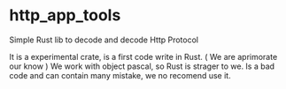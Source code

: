 # http_app_tools
Simple Rust lib to decode and decode Http Protocol

It is a experimental crate, is a first code write in Rust. ( We are aprimorate our know )
We work with object pascal, so Rust is strager to we.
Is a bad code and can contain many mistake, we no recomend use it.
